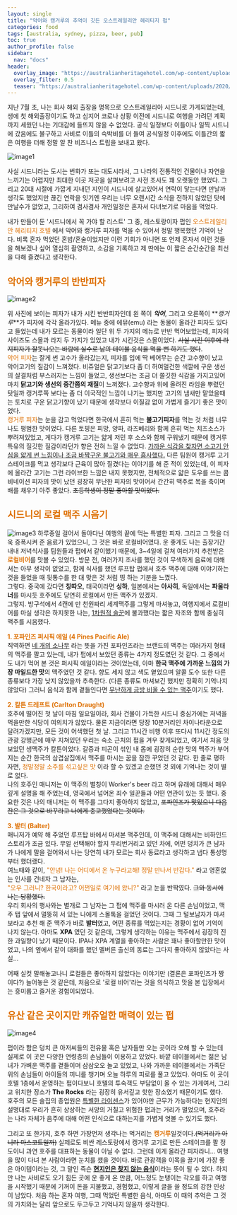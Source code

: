 ```yaml
---
layout: single
title: "악어와 캥거루의 추억이 깃든 오스트레일리안 헤리티지 펍"
categories: food
tags: [australia, sydney, pizza, beer, pub]
toc: true
author_profile: false
sidebar:
  nav: "docs"
header:
  overlay_image: "https://australianheritagehotel.com/wp-content/uploads/2020/02/Slide2.jpg"
  overlay_filter: 0.5
  teaser: "https://australianheritagehotel.com/wp-content/uploads/2020/02/Slide2.jpg"
---
```


지난 7월 초, 나는 회사 해외 출장을 명목으로 오스트레일리아 시드니로 가게되었는데, 생에 첫 해외출장이기도 하고 심지어 코로나 상황 이전에 시드니로 여행을 가려던 계획까지 세웠던 나는 기대감에 들뜨지 않을 수 없었다. 공식 일정보다 이틀이나 일찍 시드니에 갔음에도 불구하고 사비로 이틀의 숙박비를 더 들여 공식일정 이후에도 이틀간의 짧은 여행을 더해 정말 알 찬 비즈니스 트립을 보내고 왔다.

![image1](/screenshots/2022-07-27-Australian_heritage_hotel-1.png)

사실 시드니라는 도시는 번화가 또는 대도시라서, 그 나라의 전통적인 건물이나 자연을 느끼기는 어렵지만 최대한 이곳 저곳을 살펴보려고 사전 조사도 꽤 오랫동안 했었다. 그리고 20대 시절에 가깝게 지내던 지인이 시드니에 살고있어서 연락이 닿는다면 만날까 생각도 했었지만 끊긴 연락을 잇기엔 우리는 너무 오랜시간 소식을 전하지 않았던 탓에 만날수가 없었고, 그리하여 겸사겸사 개인일정은 혼자서 다녀보기로 마음을 먹었다.

내가 만들어 둔 '시드니에서 꼭 가야 할 리스트' 그 중, 레스토랑이자 펍인 <span style="color:#DE7003">오스트레일리안 헤리티지 호텔</span> 에서 악어와 캥거루 피자를 먹을 수 있어서 정말 행복했던 기억이 난다. 비록 혼자 먹었던 혼밥/혼술이었지만 이런 기회가 아니면 또 언제 혼자서 이런 것들을 해보겠나 싶어 열심히 촬영하고, 소감을 기록하고 제 딴에는 이 짧은 순간순간을 최선을 다해 즐겼다고 생각한다.

## <span style="color:#DE7003">악어와 캥거루의 반반피자</span>

![image2](/screenshots/2022-07-27-Australian_heritage_hotel-2.JPG)

위 사진에 보이는 피자가 내가 시킨 반반피자인데 왼 쪽이 **_악어_**, 그리고 오른쪽이 **_캥거루_**가 피자에 각각 올라가있다. 메뉴 중에 에뮤(emu) 라는 동물이 올라간 피자도 있다고 들었는데 내가 모르는 동물이라 일단 위 두 가지의 메뉴로 반반 먹어보았는데, 피자의 사이즈도 스몰과 라지 두 가지가 있었고 내가 시킨것은 스몰이었다. ~~사실 시킨 이후에 라지피자가 잘못나오는 바람에 실수로 남의 테이블 음식을 먹을 뻔 하기도 했다~~. <br />
<span style="color:#DE7003">악어 피자</span>는 잘게 썬 고수가 올라갔는지, 피자를 입에 딱 베어무는 순간 고수향이 났고 악어고기의 질감이 느껴졌다. 비쥬얼은 닭고기보다 좀 더 허여멀건한 색깔에 구운 생선의 살결처럼 부스러지는 느낌이 들었고, 생선보다는 조금 더 쫄깃한 식감을 가지고있어 마치 **닭고기와 생선의 중간쯤의 재질**이 느껴졌다. 고수향과 위에 올려진 라임을 뿌렸던 탓일까 캥거루쪽 보다는 좀 더 이국적인 느낌이 나기는 했지만 고기의 냄새만 맡았을때는 토치로 구운 닭고기향이 났기 때문에 생각보다 이질감 없이 가볍게 즐기기 좋은 맛이었다. <br />
<span style="color:#DE7003">캥거루 피자</span>는 눈을 감고 먹었다면 한국에서 흔히 먹는 **불고기피자**를 먹는 것 처럼 너무나도 평범한 맛이었다. 다른 토핑은 피망, 양파, 라즈베리와 함께 흔히 먹는 치즈소스가 뿌려져있었고, 게다가 캥거루 고기는 얇게 저민 후 소스와 함께 구워냈기 때문에 캥거루 특유의 질깃한 질감이라던가 향은 전혀 느낄 수 없었다. <u>가까운 식감을 찾자면 소고기 안심을 얇게 썬 느낌이나 조금 바짝구운 불고기와 매우 흡사했다.</u> 다른 팀원이 캥거루 고기 스테이크를 먹고 생각보다 근육이 많아 질겼다는 이야기를 해 준 적이 있었는데, 이 피자에 올라간 고기는 그런 라이브한 느낌은 내지 못했지만, 전체적으로 얇은 도우를 쓰는 콤비네이션 피자의 맛이 났던 굉장히 무난한 피자의 맛이어서 간간히 맥주로 목을 축이며 배를 채우기 아주 좋았다. ~~초등학생이 정말 좋아할 맛이었다.~~
<br />

## <span style="color:#DE7003">시드니의 로컬 맥주 시음기</span>

![image3](/screenshots/2022-07-27-Australian_heritage_hotel-3.JPG)
하루종일 걸어서 돌아다닌 여행의 끝에 먹는 특별한 피자. 그리고 그 맛을 더욱 증폭시켜 준 음료가 있었으니, 그 것은 바로 로컬비어였다. 운 좋게도 나는 출장기간 내내 저녁식사를 팀원들과 펍에서 같이했기 때문에, 3~4일에 걸쳐 여러가지 추천받은 <span style="color:#DE7003">**로컬비어**</span>를 맛볼 수 있었다. 방문 전, 여러가지 조사를 했던 것이 무색하게 음료에 대해서는 아무 생각이 없었고, 함께 식사를 했던 루프탑 펍에서 호주 맥주에 대해 이야기하는 것을 들었을 때 뒷통수를 한 대 맞은 것 처럼 띵 하는 기분을 느꼈다. <br />
그렇다. 중국에 갔다면 **칭따오**, 태국이라면 **싱하**, 일본에서는 **아사히**, 독일에서는 **파울라너**를 마시듯 호주에도 당연히 로컬에서 만든 맥주가 있겠지. <br />
그렇지. 방구석에서 4캔에 만 천원짜리 세계맥주를 그렇게 마셔놓고, 여행지에서 로컬비어를 마실 생각은 하지못한 나는, <u>1차원적 술꾼</u>에 불과했다는 짧은 자조와 함께 충실히 맥주를 시음했다.

<span style="color:#DE7003">**1. 포파인즈 퍼시픽 에일 (4 Pines Pacific Ale)**</span><br />
직역하면 <u>네 개의 소나무</u> 라는 뜻을 가진 포파인즈라는 브랜드의 맥주는 여러가지 형태의 맥주를 팔고 있는데, 내가 펍에서 보았던 종류는 4가지 정도였던 것 같다. 그 중에서도 내가 먹어 본 것은 퍼시픽 에일이라는 것이었는데, 아마 **한국 맥주에 가까운 느낌의 가장 마일드한 맛**의 맥주였던 것 같다. 향도 세지 않고 색도 옅었으며 알콜 도수 또한 다른 종류보다 가장 낮지 않았을까 추측한다. (다른 종류도 마셔보긴 했지만 정확히 기억나지 않았다) 그러니 음식과 함께 곁들인다면 <u>무난하게 금방 비울 수 있는 맥주</u>이기도 했다.

<span style="color:#DE7003">**2. 칼튼 드레프트 (Carlton Draught)**</span><br />
호주에 떨어진 첫 날이 마침 일요일이라, 회사 건물이 가득한 시드니 중심가에는 저녁을 먹을만한 식당이 여의치가 않았다. 물론 지금이라면 당장 10분거리인 차이나타운으로 달려가겠지만, 모든 것이 어색했던 첫 날. 그리고 11시간 비행 이후 또다시 11시간 정도의 관광 강행군에 매우 지쳐있던 우리는 숙소 근처의 펍을 겨우 찾게되었고, 여기서 처음 맛보았던 생맥주가 칼튼이었다. 갈증과 피곤이 섞인 내 몸에 굉장히 순한 맛의 맥주가 부어지는 순간 한국의 삼겹살집에서 맥주를 마시는 꿈을 잠깐 꾸었던 것 같다. 한 줄로 평하자면, <span style="color:#DE7003">정말정말 소주를 섞고싶은 맛</span> 이라 할 수 있겠고 순했던 것 외에 기억나는 것이 별로 없다. <br />
나의 호주인 매니저는 이 맥주의 별칭이 Worker's beer 라고 하며 유래에 대해서 매우 깊게 설명을 해 주었는데, 영국에서 넘어온 죄수 일꾼들과 어떤 연관이 있는 듯 했다. 중요한 것은 나의 매니저는 이 맥주를 그다지 좋아하지 않았고, ~~포파인즈가 맛있으니 다음 잔은 그 것으로 바꾸라고 나에게 충고했었다는 것이다.~~

<span style="color:#DE7003">**3. 발터 (Balter)**</span><br />
매니저가 예약 해 주었던 루프탑 바에서 마셔본 맥주인데, 이 맥주에 대해서는 비하인드 스토리가 조금 있다. 무얼 선택해야 할지 두리번거리고 있던 차에, 어떤 덩치가 큰 남자가 나에게 말을 걸어와서 나는 당연히 내가 모르는 회사 동료라고 생각하고 냅다 통성명부터 했더랬다. <br />
여느때와 같이, <span style="color:#DE7003">"안녕! 나는 어디에서 온 누구라고해! 정말 만나서 반갑다."</span> 라고 영혼없는 인사를 건네자 그 남자는, <br />
<span style="color:#DE7003">"오우 그러니? 한국이라고? 어쩐일로 여기에 왔니?"</span> 라고 눈을 반짝였다. ~~그와 동시에 나는 당황했다.~~<br />
우리 회사의 행사와는 별개로 그 남자는 그 펍에 맥주를 마시러 온 다른 손님이었고, 맥주 탭 앞에서 멀뚱히 서 있는 나에게 스몰톡을 걸었던 것이다. 그때 그 털보남자가 마셔보라고 추천 해 준 맥주가 바로 **발터**였고, 어떤 종류를 먹었는지는 경황이 없어 기억이 나지 않는다. 아마도 **XPA** 였던 것 같은데, 그렇게 생각하는 이유는 맥주에서 굉장히 진한 과일향이 났기 때문이다. IPA나 XPA 계열을 좋아하는 사람은 꽤나 좋아할만한 맛이었고, 나의 옆에서 같이 대화를 했던 멜버른 출신의 동료는 그다지 좋아하지 않았다는 사실...

어째 실컷 말해놓고나니 로컬들은 좋아하지 않았다는 이야기만 (결론은 포파인즈가 짱이다?) 늘어놓은 것 같은데, 처음으로 '로컬 비어'라는 것을 의식하고 맛을 본 입장에서는 흥미롭고 즐거운 경험이되었다.

## <span style="color:#DE7003">유산 같은 곳이지만 캐쥬얼한 매력이 있는 펍</span>

![image4](/screenshots/2022-07-27-Australian_heritage_hotel-4.JPG)

펍이라 함은 덩치 큰 아저씨들의 전유물 혹은 남자들만 오는 곳이라 오해 할 수 있는데 실제로 이 곳은 다양한 연령층의 손님들이 이용하고 있었다. 바깥 테이블에서는 젊은 남녀가 가벼운 맥주를 곁들이며 삼삼오오 놀고 있었고, 나와 가까운 테이블에서는 가족단위의 손님들이 아이들의 끼니를 챙기며 오늘 하루의 피로를 풀고 있었다. 아마도 이 곳이 호텔 1층에서 운영하는 펍이다보니 호텔의 투숙객도 부담없이 올 수 있는 가게여서, 그리고 위치한 장소가 **The Rocks** 라는 굉장히 유서깊고 핫한 장소였기 때문이기도 했다. <br />
호주의 모든 술집의 종업원은 <u>특별한 라이센스</u>가 있어야만 근무가 가능하다는 현지인의 설명대로 우리가 흔히 상상하는 서양의 거칠고 위험한 펍과는 거리가 멀었으며, 호주라는 나라 자체가 음주에 대해 어떤 인식으로 대하는지를 가볍게 엿볼 수 있기도 했다.

그리고 또 한가지, 호주 하면 가장먼저 생각나는 먹거리는 <span style="color:#DE7003">**캥거루**</span>일것이다.~~(먹거리가 아니라 마스코트일까)~~ 실제로도 비싼 레스토랑에서 캥거루 고기로 만든 스테이크를 팔 정도이니 과연 호주를 대표하는 동물이 아닐 수 없다. 그런데 이게 올라간 피자라니... 여행을 많이 다녀 본 사람이라면 눈치를 챘을 것이다. 바로 관광객을 이목을 끌기에 가장 좋은 아이템이라는 것, 그 말인 즉슨 <u>**현지인은 찾지 않는 음식**</u>이라는 뜻이 될 수 있다. 하지만 나는 사비로도 오기 힘든 곳에 운 좋게 온 만큼, 어느정도 눈탱이는 각오를 하고 여행을 시작했기 때문에 기꺼이 돈을 지불했고, 경험했고, 이렇게 글을 쓸 정도의 강한 인상이 남았다. 처음 하는 혼자 여행, 그때 먹었던 특별한 음식, 아마도 이 때의 추억은 그 것의 가치와는 달리 앞으로도 두고두고 기억나지 않을까 생각한다.
